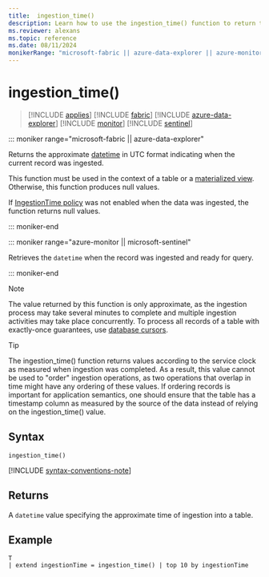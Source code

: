 ```yaml
---
title:  ingestion_time()
description: Learn how to use the ingestion_time() function to return the approximate time of the data's ingestion. 
ms.reviewer: alexans
ms.topic: reference
ms.date: 08/11/2024
monikerRange: "microsoft-fabric || azure-data-explorer || azure-monitor || microsoft-sentinel"
---
```

# ingestion_time()

> [!INCLUDE [applies](../includes/applies-to-version/applies.md)] [!INCLUDE [fabric](../includes/applies-to-version/fabric.md)] [!INCLUDE [azure-data-explorer](../includes/applies-to-version/azure-data-explorer.md)] [!INCLUDE [monitor](../includes/applies-to-version/monitor.md)] [!INCLUDE [sentinel](../includes/applies-to-version/sentinel.md)]

::: moniker range="microsoft-fabric  || azure-data-explorer"

Returns the approximate [datetime](../query/scalar-data-types/datetime.md) in UTC format indicating when the current record was ingested. 

This function must be used in the context of a table or a [materialized view](../management/materialized-views/materialized-view-overview.md#ingestion_time-function-in-the-context-of-materialized-views). Otherwise, this function produces null values.

If [IngestionTime policy](../management/ingestion-time-policy.md) was not enabled when the data was ingested, the function returns null values.

::: moniker-end

::: moniker range="azure-monitor || microsoft-sentinel"

Retrieves the `datetime` when the record was ingested and ready for query.

::: moniker-end

> [!NOTE]
> The value returned by this function is only approximate, as the ingestion process may take several minutes to complete and multiple ingestion activities may take place concurrently. To process all records of a table with exactly-once guarantees, use [database cursors](../management/database-cursor.md).

> [!TIP]
> The ingestion_time() function returns values according to the service clock as measured when ingestion was completed. As a result, this value cannot be used to "order" ingestion operations, as two operations that overlap in time might have any ordering of these values. If ordering records is important for application semantics, one should ensure that the table has a timestamp column as measured by the source of the data instead of relying on the ingestion_time() value.

## Syntax

`ingestion_time()`

[!INCLUDE [syntax-conventions-note](../includes/syntax-conventions-note.md)]

## Returns

A `datetime` value specifying the approximate time of ingestion into a table.

## Example

```kusto
T
| extend ingestionTime = ingestion_time() | top 10 by ingestionTime
```
